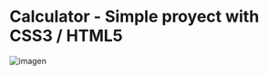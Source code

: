 # Calculator - Simple proyect with CSS3 / HTML5
![imagen](https://user-images.githubusercontent.com/70985132/155421531-c5b83e87-fd3f-4e8c-9844-62bcec98ad10.png)
